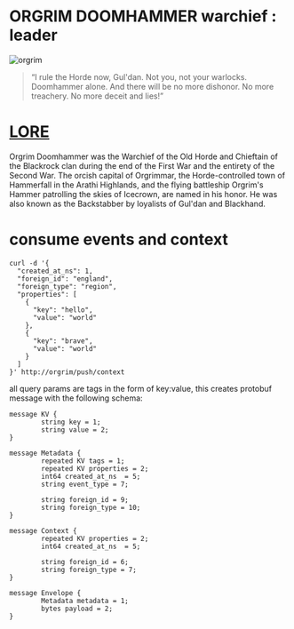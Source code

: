 # ORGRIM DOOMHAMMER  warchief : leader

![orgrim](../_/img/orgrim.jpg)

> “I rule the Horde now, Gul'dan. Not you, not your
>  warlocks. Doomhammer alone. And there will be no more dishonor. No
>  more treachery. No more deceit and lies!”


# [LORE](https://wow.gamepedia.com/Orgrim_Doomhammer)

Orgrim Doomhammer was the Warchief of the Old Horde and Chieftain of
the Blackrock clan during the end of the First War and the entirety of
the Second War. The orcish capital of Orgrimmar, the Horde-controlled
town of Hammerfall in the Arathi Highlands, and the flying battleship
Orgrim's Hammer patrolling the skies of Icecrown, are named in his
honor. He was also known as the Backstabber by loyalists of Gul'dan
and Blackhand.


# consume events and context



```
curl -d '{
  "created_at_ns": 1,
  "foreign_id": "england",
  "foreign_type": "region",
  "properties": [
    {
      "key": "hello",
      "value": "world"
    },
    {
      "key": "brave",
      "value": "world"
    }
  ]
}' http://orgrim/push/context

```

all query params are tags in the form of key:value, this creates protobuf message with the following schema:

```
message KV {
        string key = 1;
        string value = 2;
}

message Metadata {
        repeated KV tags = 1; 
        repeated KV properties = 2;
        int64 created_at_ns  = 5;
        string event_type = 7;

        string foreign_id = 9;
        string foreign_type = 10;
}

message Context {
        repeated KV properties = 2;
        int64 created_at_ns  = 5;

        string foreign_id = 6;
        string foreign_type = 7;
}

message Envelope {
        Metadata metadata = 1;
        bytes payload = 2;
}

```

